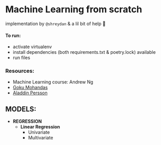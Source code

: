 # Machine Learning from scratch

implementation by `@shreydan` & a lil bit of help 🤫️

#### To run:

- activate virtualenv
- install dependencies (both requirements.txt & poetry.lock) available
- run files

### Resources:

- Machine Learning course: Andrew Ng
- [Goku Mohandas](madewithml.com)
- [Aladdin Persson](https://www.youtube.com/c/AladdinPersson)

## MODELS:

- **REGRESSION**
  - **Linear Regression**
    - Univariate
    - Multivariate
